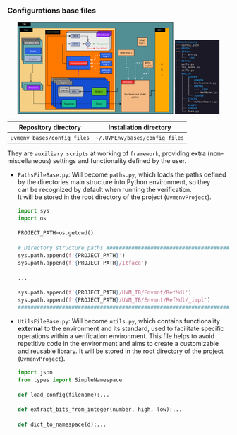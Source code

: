 ### Configurations base files
<p align="center">
  <img src="https://github.com/ManBenit/uvmenv/blob/main/docs/img/mainHierarchy.png" 
    alt="Main UVMEnv hierarchy" 
    width="70%" 
  />
  <img src="https://github.com/ManBenit/uvmenv/blob/main/docs/img/directoryTree.png" 
    alt="Main directories" 
    width="20%" 
  />
</p>


| Repository directory             | Installation directory             |
|----------------------------------|------------------------------------|
| `uvmenv_bases/config_files`     | `~/.UVMEnv/bases/config_files`|


They are `auxiliary scripts` at working of `framework`, providing extra (non-miscellaneous) settings and functionality defined by the user.


- `PathsFileBase.py`: Will become `paths.py`, which loads the paths defined  
  by the directories main structure into Python environment, so they  
  can be recognized by default when running the verification.  
  It will be stored in the root directory of the project (`UvmenvProject`).

    ```python
    import sys
    import os

    PROJECT_PATH=os.getcwd()

    # Directory structure paths ##########################################
    sys.path.append(f'{PROJECT_PATH}')
    sys.path.append(f'{PROJECT_PATH}/Itface')

    ...

    sys.path.append(f'{PROJECT_PATH}/UVM_TB/Envmnt/RefMdl')
    sys.path.append(f'{PROJECT_PATH}/UVM_TB/Envmnt/RefMdl/_impl')
    ######################################################################
    ```


- `UtilsFileBase.py`: Will become `utils.py`, which contains functionality **external** to the environment and its standard, used to facilitate specific operations within a verification environment. This file helps to avoid repetitive code in the environment and aims to create a customizable and reusable library. It will be stored in the root directory of the project (`UvmenvProject`).

    ```python
    import json
    from types import SimpleNamespace

    def load_config(filename):...

    def extract_bits_from_integer(number, high, low):...

    def dict_to_namespace(d):...
    ```





